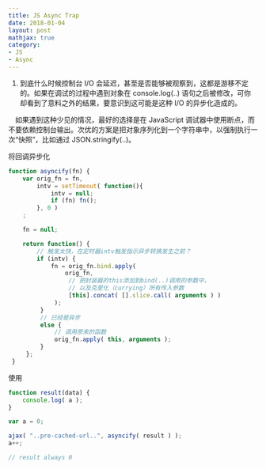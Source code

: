 ```yaml
---
title: JS Async Trap
date: 2018-01-04
layout: post
mathjax: true
category:
- JS
- Async
---
```

1. 到底什么时候控制台 I/O 会延迟，甚至是否能够被观察到，这都是游移不定的。如果在调试的过程中遇到对象在 console.log(..) 语句之后被修改，可你却看到了意料之外的结果，要意识到这可能是这种 I/O 的异步化造成的。

　如果遇到这种少见的情况，最好的选择是在 JavaScript 调试器中使用断点，而不要依赖控制台输出。次优的方案是把对象序列化到一个字符串中，以强制执行一次“快照”，比如通过 JSON.stringify(..)。

将回调异步化

````javascript
function asyncify(fn) {
    var orig_fn = fn,
        intv = setTimeout( function(){
            intv = null;
            if (fn) fn();
        }, 0 )
    ;

    fn = null;

    return function() {
        // 触发太快，在定时器intv触发指示异步转换发生之前？
        if (intv) {
            fn = orig_fn.bind.apply(
                orig_fn,
                 // 把封装器的this添加到bind(..)调用的参数中，
                 // 以及克里化（currying）所有传入参数
                 [this].concat( [].slice.call( arguments ) )
             );
         }
         // 已经是异步
         else {
             // 调用原来的函数
             orig_fn.apply( this, arguments );
         }
     };
 }
````

使用

````javascript
function result(data) {
    console.log( a );
}

var a = 0;

ajax( "..pre-cached-url..", asyncify( result ) );
a++;

// result always 0
````